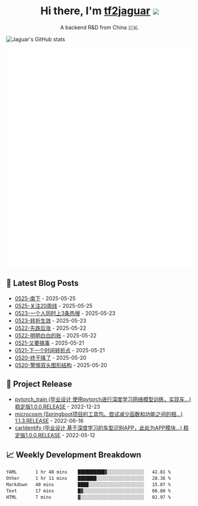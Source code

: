 <h1 align="center">Hi there, I'm <a href="https://tf2jaguar.github.io/" target="_blank">tf2jaguar</a> <img
src="https://github.com/blackcater/blackcater/raw/main/images/Hi.gif" height="32" /></h1>

<p align="center">A backend R&D from China 🇨🇳.</p>

<!-- github_readme_stats starts -->
![Jaguar's GitHub stats](https://github-readme-stats.vercel.app/api?username=tf2jaguar&count_private=true&show_icons=true&bg_color=30,e96443,904e95&icon_color=fff&&title_color=fff&text_color=fff)
<!-- github_readme_stats ends -->

<!-- custom_generate_github_stats starts -->
![](https://raw.githubusercontent.com/tf2jaguar/tf2jaguar/main/generated/overview.svg)
![](https://raw.githubusercontent.com/tf2jaguar/tf2jaguar/main/generated/languages.svg)
<!-- custom_generate_github_stats ends -->

## 📝 Latest Blog Posts

<!-- recent_blogs starts -->
* <a href='https://tf2jaguar.dpdns.org/mbd-0525.html' target='_blank'>0525-南下</a> - 2025-05-25
* <a href='https://tf2jaguar.dpdns.org/dbhzt-0525.html' target='_blank'>0525-关注20周线</a> - 2025-05-25
* <a href='https://tf2jaguar.dpdns.org/mbd-0523.html' target='_blank'>0523-一个人同时上3条热搜</a> - 2025-05-23
* <a href='https://tf2jaguar.dpdns.org/dbhzt-0523.html' target='_blank'>0523-转折生效</a> - 2025-05-23
* <a href='https://tf2jaguar.dpdns.org/dbhzt-0522.html' target='_blank'>0522-先跌后涨</a> - 2025-05-22
* <a href='https://tf2jaguar.dpdns.org/mbd-0522.html' target='_blank'>0522-明明白白的账</a> - 2025-05-22
* <a href='https://tf2jaguar.dpdns.org/mbd-0521.html' target='_blank'>0521-又要搞事</a> - 2025-05-21
* <a href='https://tf2jaguar.dpdns.org/dbhzt-0521.html' target='_blank'>0521-下一个时间转折点</a> - 2025-05-21
* <a href='https://tf2jaguar.dpdns.org/mbd-0520.html' target='_blank'>0520-终于降了</a> - 2025-05-20
* <a href='https://tf2jaguar.dpdns.org/dbhzt-0520.html' target='_blank'>0520-警惕双头图形结构</a> - 2025-05-20
<!-- recent_blogs ends -->

## 🎯 Project Release

<!-- github_recent_releases starts -->
* <a href='https://github.com/tf2jaguar/pytorch_train/releases/tag/1.0.0.RELEASE' target='_blank'>pytorch_train (毕业设计 使用pytorch进行深度学习网络模型训练，实现车...) 稳定版1.0.0.RELEASE</a> - 2022-12-23
* <a href='https://github.com/tf2jaguar/microcosm/releases/tag/1.1.3.RELEASE' target='_blank'>microcosm (Springboot项目的工具包。尝试减少函数和功能之间的相...) 1.1.3.RELEASE</a> - 2022-06-16
* <a href='https://github.com/tf2jaguar/carIdentify/releases/tag/1.0.0.RELEASE' target='_blank'>carIdentify (毕业设计 基于深度学习的车型识别APP，此处为APP模块...) 稳定版1.0.0.RELEASE</a> - 2022-05-12
<!-- github_recent_releases ends -->

## 📈 Weekly Development Breakdown

<!--START_SECTION:waka-->

```txt
YAML       1 hr 48 mins    ██████████▓░░░░░░░░░░░░░░   42.81 %
Other      1 hr 11 mins    ███████░░░░░░░░░░░░░░░░░░   28.36 %
Markdown   40 mins         ████░░░░░░░░░░░░░░░░░░░░░   15.87 %
Text       17 mins         █▓░░░░░░░░░░░░░░░░░░░░░░░   06.80 %
HTML       7 mins          ▓░░░░░░░░░░░░░░░░░░░░░░░░   02.97 %
```

<!--END_SECTION:waka-->
